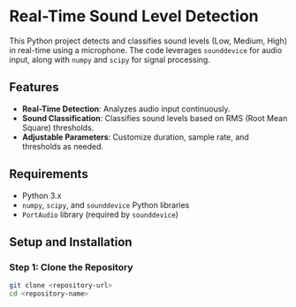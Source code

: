 # Real-Time Sound Level Detection

This Python project detects and classifies sound levels (Low, Medium, High) in real-time using a microphone. The code leverages `sounddevice` for audio input, along with `numpy` and `scipy` for signal processing.

## Features
- **Real-Time Detection**: Analyzes audio input continuously.
- **Sound Classification**: Classifies sound levels based on RMS (Root Mean Square) thresholds.
- **Adjustable Parameters**: Customize duration, sample rate, and thresholds as needed.

## Requirements
- Python 3.x
- `numpy`, `scipy`, and `sounddevice` Python libraries
- `PortAudio` library (required by `sounddevice`)

## Setup and Installation

### Step 1: Clone the Repository
```bash
git clone <repository-url>
cd <repository-name>
